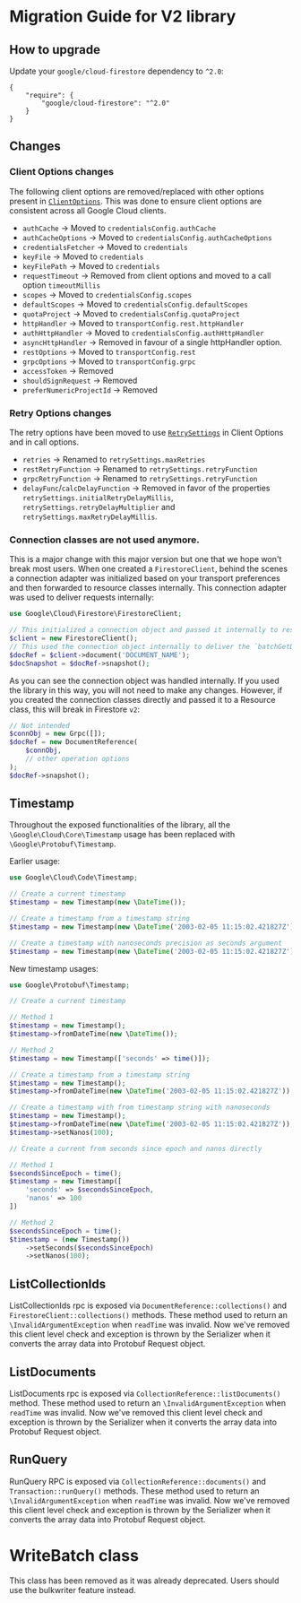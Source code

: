 # Migration Guide for V2 library

## How to upgrade

Update your `google/cloud-firestore` dependency to `^2.0`:

```
{
    "require": {
        "google/cloud-firestore": "^2.0"
    }
}
```

## Changes

### Client Options changes

The following client options are removed/replaced with other options present in
[`ClientOptions`][ClientOptions]. This was done to ensure client options are consistent across all
Google Cloud clients.

- `authCache` -> Moved to `credentialsConfig.authCache`
- `authCacheOptions` -> Moved to `credentialsConfig.authCacheOptions`
- `credentialsFetcher` -> Moved to `credentials`
- `keyFile` -> Moved to `credentials`
- `keyFilePath` -> Moved to `credentials`
- `requestTimeout` -> Removed from client options and moved to a call option `timeoutMillis`
- `scopes` -> Moved to `credentialsConfig.scopes`
- `defaultScopes` -> Moved to `credentialsConfig.defaultScopes`
- `quotaProject` -> Moved to `credentialsConfig.quotaProject`
- `httpHandler` -> Moved to `transportConfig.rest.httpHandler`
- `authHttpHandler` -> Moved to `credentialsConfig.authHttpHandler`
- `asyncHttpHandler` -> Removed in favour of a single httpHandler option.
- `restOptions` -> Moved to `transportConfig.rest`
- `grpcOptions` -> Moved to `transportConfig.grpc`
- `accessToken` -> Removed
- `shouldSignRequest` -> Removed
- `preferNumericProjectId` -> Removed

### Retry Options changes

The retry options have been moved to use [`RetrySettings`][RetrySettings] in Client Options and in
call options.

- `retries` -> Renamed to `retrySettings.maxRetries`
- `restRetryFunction` -> Renamed to `retrySettings.retryFunction`
- `grpcRetryFunction` -> Renamed to `retrySettings.retryFunction`
- `delayFunc`/`calcDelayFunction` -> Removed in favor of the properties
  `retrySettings.initialRetryDelayMillis`, `retrySettings.retryDelayMultiplier` and
  `retrySettings.maxRetryDelayMillis`.

[RetrySettings]: https://googleapis.github.io/gax-php/v1.26.1/Google/ApiCore/RetrySettings.html

[ClientOptions]: https://googleapis.github.io/gax-php/v1.26.1/Google/ApiCore/Options/ClientOptions.html

### Connection classes are not used anymore.

This is a major change with this major version but one that we hope won't break most users. When one
created a `FirestoreClient`, behind the scenes a connection adapter was initialized based on your
transport preferences and then forwarded to resource classes internally. This connection adapter was used
to deliver requests internally:

```php
use Google\Cloud\Firestore\FirestoreClient;

// This initialized a connection object and passed it internally to resource classes.
$client = new FirestoreClient();
// This used the connection object internally to deliver the `batchGetDocuments` request.
$docRef = $client->document('DOCUMENT_NAME');
$docSnapshot = $docRef->snapshot();
```

As you can see the connection object was handled internally. If you used the library in this way,
you will not need to make any changes. However, if you created the connection classes directly
and passed it to a Resource class, this will break in Firestore `v2`:

```php
// Not intended
$connObj = new Grpc([]);
$docRef = new DocumentReference(
    $connObj,
    // other operation options
);
$docRef->snapshot();
```

## Timestamp

Throughout the exposed functionalities of the library, all the `\Google\Cloud\Core\Timestamp` usage has been replaced with `\Google\Protobuf\Timestamp`.

Earlier usage:

```php
use Google\Cloud\Code\Timestamp;

// Create a current timestamp
$timestamp = new Timestamp(new \DateTime());

// Create a timestamp from a timestamp string
$timestamp = new Timestamp(new \DateTime('2003-02-05 11:15:02.421827Z'));

// Create a timestamp with nanoseconds precision as seconds argument
$timestamp = new Timestamp(new \DateTime('2003-02-05 11:15:02.421827Z'), 100);
```

New timestamp usages:

```php
use Google\Protobuf\Timestamp;

// Create a current timestamp

// Method 1
$timestamp = new Timestamp();
$timestamp->fromDateTime(new \DateTime());

// Method 2
$timestamp = new Timestamp(['seconds' => time()]);

// Create a timestamp from a timestamp string
$timestamp = new Timestamp();
$timestamp->fromDateTime(new \DateTime('2003-02-05 11:15:02.421827Z'));

// Create a timestamp with from timestamp string with nanoseconds
$timestamp = new Timestamp();
$timestamp->fromDateTime(new \DateTime('2003-02-05 11:15:02.421827Z'));
$timestamp->setNanos(100);

// Create a current from seconds since epoch and nanos directly

// Method 1
$secondsSinceEpoch = time();
$timestamp = new Timestamp([
    'seconds' => $secondsSinceEpoch,
    'nanos' => 100
])

// Method 2
$secondsSinceEpoch = time();
$timestamp = (new Timestamp())
    ->setSeconds($secondsSinceEpoch)
    ->setNanos(100);
```

## ListCollectionIds

ListCollectionIds rpc is exposed via `DocumentReference::collections()` and `FirestoreClient::collections()` methods.
These method used to return an `\InvalidArgumentException` when `readTime` was invalid. Now we've removed this client
level check and exception is thrown by the Serializer when it converts the array data into Protobuf Request object.

## ListDocuments

ListDocuments rpc is exposed via `CollectionReference::listDocuments()` method. These method used to return an `\InvalidArgumentException`
when `readTime` was invalid. Now we've removed this client level check and exception is thrown by the Serializer
when it converts the array data into Protobuf Request object.

## RunQuery

RunQuery RPC is exposed via `CollectionReference::documents()` and `Transaction::runQuery()` methods. These method used to return an `\InvalidArgumentException`
when `readTime` was invalid. Now we've removed this client level check and exception is thrown by the Serializer
when it converts the array data into Protobuf Request object.

# WriteBatch class

This class has been removed as it was already deprecated. Users should use the bulkwriter feature instead.
